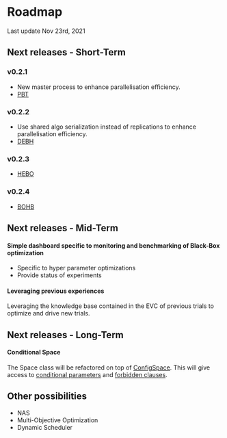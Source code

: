 # Roadmap
Last update Nov 23rd, 2021

## Next releases - Short-Term

### v0.2.1

- New master process to enhance parallelisation efficiency.
- [PBT](https://arxiv.org/abs/1711.09846)

### v0.2.2

- Use shared algo serialization instead of replications to enhance parallelisation efficiency.
- [DEBH](https://arxiv.org/abs/2105.09821)

### v0.2.3

- [HEBO](https://github.com/huawei-noah/HEBO/tree/master/HEBO/archived_submissions/hebo)

### v0.2.4

- [BOHB](https://ml.informatik.uni-freiburg.de/papers/18-ICML-BOHB.pdf)

## Next releases - Mid-Term

#### Simple dashboard specific to monitoring and benchmarking of Black-Box optimization
- Specific to hyper parameter optimizations
- Provide status of experiments

#### Leveraging previous experiences
Leveraging the knowledge base contained in the EVC of previous trials to optimize and drive new
trials.

## Next releases - Long-Term

#### Conditional Space

The Space class will be refactored on top of [ConfigSpace](https://automl.github.io/ConfigSpace). This will give access to [conditional parameters](https://automl.github.io/ConfigSpace/master/Guide.html#nd-example-categorical-hyperparameters-and-conditions) and [forbidden clauses](https://automl.github.io/ConfigSpace/master/Guide.html#rd-example-forbidden-clauses).

## Other possibilities
- NAS
- Multi-Objective Optimization
- Dynamic Scheduler
